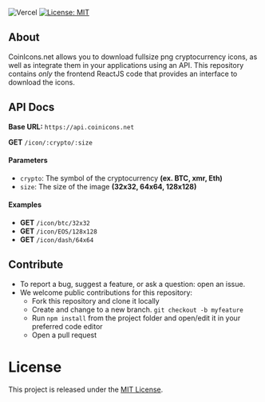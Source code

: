 ![Vercel](https://vercelbadge.vercel.app/api/kaanay03/coinicons)
[![License: MIT](https://img.shields.io/badge/License-MIT-yellow.svg)](https://opensource.org/licenses/MIT)

## About
CoinIcons.net allows you to download fullsize png cryptocurrency icons, as well as integrate them in your applications using an API. This repository contains *only* the frontend ReactJS code that provides an interface to download the icons.
 
## API Docs
**Base URL:** `https://api.coinicons.net` 

**GET** `/icon/:crypto/:size`

#### Parameters
- `crypto`: The symbol of the cryptocurrency **(ex. BTC, xmr, Eth)**
- `size`: The size of the image **(32x32, 64x64, 128x128)**

#### Examples
- **GET** `/icon/btc/32x32`
- **GET** `/icon/EOS/128x128`
- **GET** `/icon/dash/64x64`

## Contribute
- To report a bug, suggest a feature, or ask a question: open an issue.
- We welcome public contributions for this repository:
  - Fork this repository and clone it locally
  - Create and change to a new branch. `git checkout -b myfeature`
  - Run `npm install` from the project folder and open/edit it in your preferred code editor
  - Open a pull request

# License
This project is released under the [MIT License](https://opensource.org/licenses/MIT).